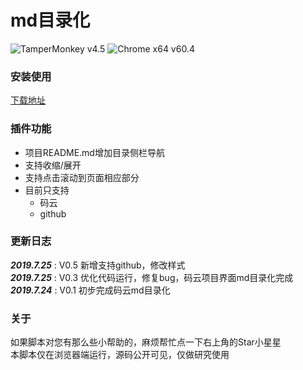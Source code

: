 # md目录化
![TamperMonkey v4.5](https://img.shields.io/badge/TamperMonkey-v4.8-brightgreen.svg) ![Chrome x64 v60.4](https://img.shields.io/badge/Chrome%20x64-v73.0-brightgreen.svg)

### 安装使用

[下载地址](https://greasyfork.org/zh-CN/scripts/387834)

### 插件功能

- 项目README.md增加目录侧栏导航
- 支持收缩/展开
- 支持点击滚动到页面相应部分
- 目前只支持
  - 码云
  - github

### 更新日志

***2019.7.25*** : V0.5 新增支持github，修改样式  
***2019.7.25*** : V0.3 优化代码运行，修复bug，码云项目界面md目录化完成  
***2019.7.24*** : V0.1 初步完成码云md目录化  

### 关于

如果脚本对您有那么些小帮助的，麻烦帮忙点一下右上角的Star小星星  
本脚本仅在浏览器端运行，源码公开可见，仅做研究使用
